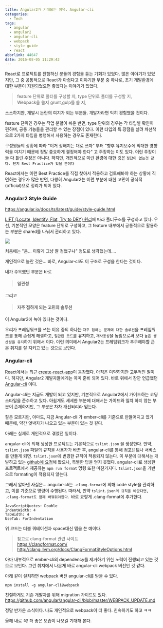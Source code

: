 ```yaml
---
title: Angular2가 기대되는 이유. Angular-cli
categories:
  - Tech
tags:
  - angular
  - angular2
  - angular-cli
  - webpack
  - style-guide
  - react
abbrlink: 44647
date: 2016-08-05 11:29:43
---
```

React로 프로젝트를 진행하신 분들의 경험을 듣는 기회가 있었다.
많은 이야기가 있었지만, 그 중 공통적으로 React가 아쉽다고 이야기한 부분 중 하나로, 초기 개발환경에 대한 부분이 지원되었으면 좋겠다는 이야기가 있었다.

>  feature 단위로 폴더를 구성할 지, type 단위로 폴더를 구성할 지,  
Webpack을 쓸지 grunt,gulp를 쓸 지,

소소하지만, 개발시 논란의 여지가 되는 부분들.
개발자라면 익히 경험했을 것이다.

feature 단위인 경우는 작업 분할이 쉬운 반면, type 단위의 경우는 각 타입별 확인이 편하며, 공통 기능들을 관리할 수 있는 장점이 있다. 이런 타입의 특.장점을 살려 차선책으로 2가지 타입을 병행해서 사용하는 경우도 존재한다.

구성원들의 상황에 따라 "이거 정해지는 대로 쓰자" 부터 "향후 유지보수에 막대한 영향력을 미치기 때문에 정말 중요하게 결정해야 한다" 고 주장하는 이도 있다. 이런 주장이 둘 다 틀린 주장은 아니다.
하지만, 개인적으로 이런 환경에 대한 것은 `정답이 없는것 같다. 단지 Best Practice가 있을 뿐이다`

React에서는 이런 Best Practice를 직접 찾아서 적용하고 검토해봐야 하는 상황에 직면하는 경우가 많은 반면, 다행히 Angular2는 이런 부분에 대한 고민이 공식적(official)으로 정리가 되어 있다.

### Angular2 Style Guide
https://angular.io/docs/ts/latest/guide/style-guide.html

[LIFT (Locate, Identify, Flat, Try to DRY) 원리](https://angular.io/docs/ts/latest/guide/style-guide.html#!#application-structure)에 따라 폴더구조를 구성하고 있다.
우선, 기본적인 모양은 feature 단위로 구성하고, 그 feature 내부에서 공통적으로 활용하는 부분은 shared를 나눠서 관리하고 있다.

![](ngfolder.png)

처음에는
"음... 이렇게 그냥 잘 정했구나" 정도로 생각했는데....

개인적으로 놀란 것은...
바로, Angular-cli도 이 구조로 구성을 한다는 것이다.

내가 주목했던 부분은 바로
> #### 일관성
그리고
> #### 자주 접하게 되는 고민의 솔루션

이 Angular2에 녹아 있다는 것이다.

우리가 프레임워크를 쓰는 이유 중의 하나는 `자주 접하는 문제에 대한 솔루션`을 프레임워크를 통해 손쉽게 해결하고, `일관된 코드`를 유지하고, `재사용성`을 높임으로써 보다 `높은 생산성을 유지`하기 위해서 이다.
이런 의미에서 Angular2는 프레임워크가 추구해야할 근본 취지를 잘 지키고 있는 것으로 보인다.

### Angular-cli
React에서는 최근 [create-react-app](https://facebook.github.io/react/blog/2016/07/22/create-apps-with-no-configuration.html)이 등장했다. 아직은 미약하지만 고무적인 일이다.
하지만, Angular2 개발자들에게는 이미 준비 되어 있다.
바로 위에서 잠깐 언급했던 [Angular-cli](https://cli.angular.io/) 이다.

Angular-cli는 지금도 개발이 되고 있지만, 기본적으로 Angular2에서 가이드하는 코딩 스타일을 준수하고 있다.
아쉽게도 세세한 부분에 대해서는 가이드와 일치 하지 않는 부분이 존재하지만, 그 부분은 차차 개선되리라 믿는다.

잘은 모르지만, 아마도, 지금 Angular-cli 가 ember-cli를 기준으로 만들어지고 있기 때문에, 약간 엇박자가 나오고 있는 부분이 있는 것 같다.

아래는 실제로 개인적으로 겪었던 일이다.

angular-cli에 의해 생성한 프로젝트는 기본적으로 `tslint.json` 을 생성한다. 만약, `tslint.json` 파일의 규칙을 사용자가 바꾼 후, angular-cli를 통해 컴포넌트나 서비스를 만들게 되면. `tslint.json`에 변경한 규칙이 적용되지 않는다.
이 부분에 대해서는 개발하고 있는 [github에 요청](https://github.com/angular/angular-cli/issues/1546)해 봤으나, 특별한 답을 얻지 못했다.
angular-cli로 생성한 프로젝트에서 제공하는 `npm run format` 명령 또한 마찬가지다. `tslint.json`을 기반으로 formating이 적용되지 않는다.

그래서 알아낸 사실은...
angular-cli는 `.clang-format`에 의해 code style을 관리하고, 이를 기준으로 명령이 수행된다.
따라서, 만약 `tslint.json의 규칙을 바꾼다면, .clang-format도 함께 바꿔줘야한다.`
바로 요렇게 .clang-format에 추가한다.
```
JavaScriptQuotes: Double
IndentWidth: 4
TabWidth: 4
UseTab: ForIndentation
```
위 코드는 더블 쿼테이션과 space대신 탭을 쓴 예이다.

> 참고로 clang-format 관련 사이트  
https://clangformat.com/  
http://clang.llvm.org/docs/ClangFormatStyleOptions.html


아마 내부적으로 ember-cli의 dependency를 제거하기 위한 노력이 진행되고 있는 것으로 보인다.
그런 취지에서 나온게 바로 angular-cli webpack 버전인 것 같다.

아래 같이 설치하면 webpack 버전 angular-cli를 받을 수 있다.
```
npm install -g angular-cli@webpack
```

친절하게도 기존 개발자를 위해 migration 가이드도 있다.  
https://github.com/angular/angular-cli/blob/master/WEBPACK_UPDATE.md

정말 반가운 소식이다. 나도 개인적으로 webpack이 더 좋다. 친숙하기도 하고 ㅋㅋ

올해 내로 꼭! 더 좋은 모습이 나오길 기대해 본다.
